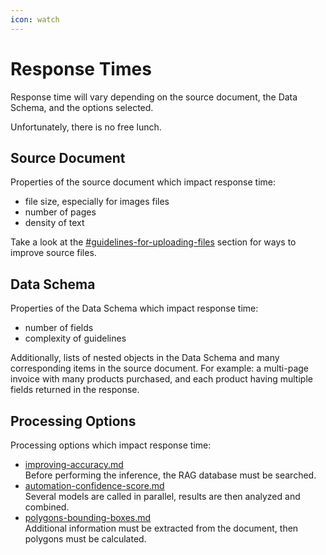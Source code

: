 ```yaml
---
icon: watch
---
```


# Response Times

Response time will vary depending on the source document, the Data Schema, and the options selected.

Unfortunately, there is no free lunch.

## Source Document

Properties of the source document which impact response time:

* file size, especially for images files
* number of pages
* density of text

Take a look at the [#guidelines-for-uploading-files](technical-guidelines.md#guidelines-for-uploading-files "mention") section for ways to improve source files.

## Data Schema

Properties of the Data Schema which impact response time:

* number of fields
* complexity of guidelines

Additionally, lists of nested objects in the Data Schema and many corresponding items in the source document. For example: a multi-page invoice with many products purchased, and each product having multiple fields returned in the response.

## Processing Options

Processing options which impact response time:

* [improving-accuracy.md](../models/improving-accuracy.md "mention")\
  Before performing the inference, the RAG database must be searched.
* [automation-confidence-score.md](../models/automation-confidence-score.md "mention")\
  Several models are called in parallel, results are then analyzed and combined.
* [polygons-bounding-boxes.md](../models/polygons-bounding-boxes.md "mention")\
  Additional information must be extracted from the document, then polygons must be calculated.
